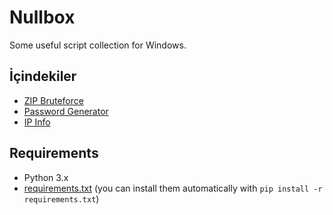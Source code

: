# Nullbox
Some useful script collection for Windows.

## İçindekiler
- [ZIP Bruteforce](zip_brute.py)
- [Password Generator](passgen.py)
- [IP Info](ipinfo.py)

## Requirements
- Python 3.x  
- [requirements.txt](requirements.txt) (you can install them automatically with `pip install -r requirements.txt`)
